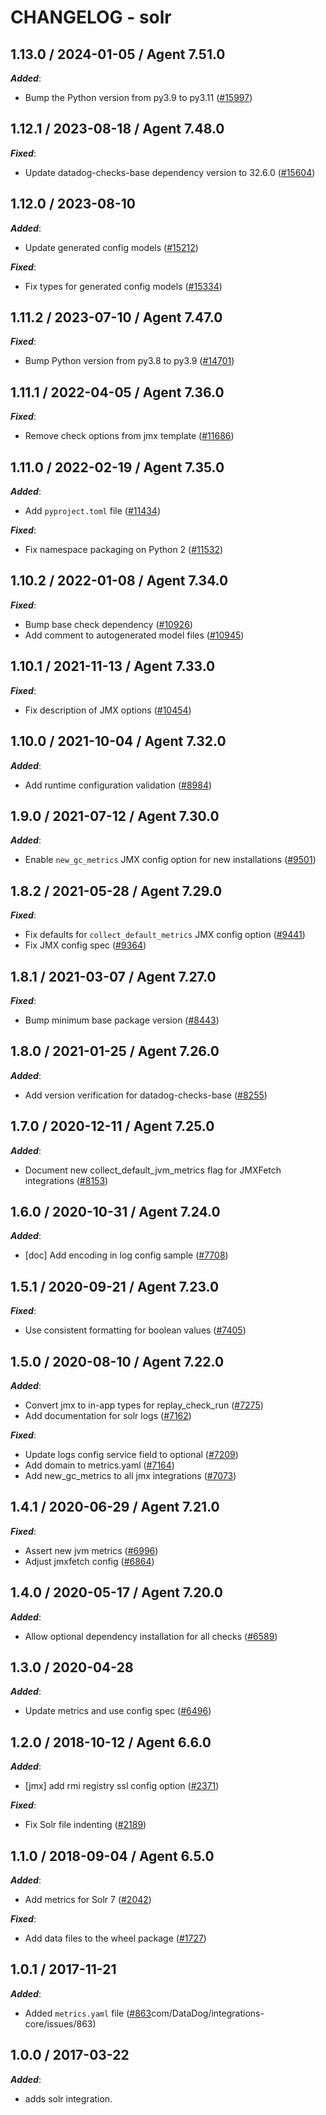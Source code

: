 # CHANGELOG - solr

<!-- towncrier release notes start -->

## 1.13.0 / 2024-01-05 / Agent 7.51.0

***Added***:

* Bump the Python version from py3.9 to py3.11 ([#15997](https://github.com/DataDog/integrations-core/pull/15997))

## 1.12.1 / 2023-08-18 / Agent 7.48.0

***Fixed***:

* Update datadog-checks-base dependency version to 32.6.0 ([#15604](https://github.com/DataDog/integrations-core/pull/15604))

## 1.12.0 / 2023-08-10

***Added***:

* Update generated config models ([#15212](https://github.com/DataDog/integrations-core/pull/15212))

***Fixed***:

* Fix types for generated config models ([#15334](https://github.com/DataDog/integrations-core/pull/15334))

## 1.11.2 / 2023-07-10 / Agent 7.47.0

***Fixed***:

* Bump Python version from py3.8 to py3.9 ([#14701](https://github.com/DataDog/integrations-core/pull/14701))

## 1.11.1 / 2022-04-05 / Agent 7.36.0

***Fixed***:

* Remove check options from jmx template ([#11686](https://github.com/DataDog/integrations-core/pull/11686))

## 1.11.0 / 2022-02-19 / Agent 7.35.0

***Added***:

* Add `pyproject.toml` file ([#11434](https://github.com/DataDog/integrations-core/pull/11434))

***Fixed***:

* Fix namespace packaging on Python 2 ([#11532](https://github.com/DataDog/integrations-core/pull/11532))

## 1.10.2 / 2022-01-08 / Agent 7.34.0

***Fixed***:

* Bump base check dependency ([#10926](https://github.com/DataDog/integrations-core/pull/10926))
* Add comment to autogenerated model files ([#10945](https://github.com/DataDog/integrations-core/pull/10945))

## 1.10.1 / 2021-11-13 / Agent 7.33.0

***Fixed***:

* Fix description of JMX options ([#10454](https://github.com/DataDog/integrations-core/pull/10454))

## 1.10.0 / 2021-10-04 / Agent 7.32.0

***Added***:

* Add runtime configuration validation ([#8984](https://github.com/DataDog/integrations-core/pull/8984))

## 1.9.0 / 2021-07-12 / Agent 7.30.0

***Added***:

* Enable `new_gc_metrics` JMX config option for new installations ([#9501](https://github.com/DataDog/integrations-core/pull/9501))

## 1.8.2 / 2021-05-28 / Agent 7.29.0

***Fixed***:

* Fix defaults for `collect_default_metrics` JMX config option ([#9441](https://github.com/DataDog/integrations-core/pull/9441))
* Fix JMX config spec ([#9364](https://github.com/DataDog/integrations-core/pull/9364))

## 1.8.1 / 2021-03-07 / Agent 7.27.0

***Fixed***:

* Bump minimum base package version ([#8443](https://github.com/DataDog/integrations-core/pull/8443))

## 1.8.0 / 2021-01-25 / Agent 7.26.0

***Added***:

* Add version verification for datadog-checks-base ([#8255](https://github.com/DataDog/integrations-core/pull/8255))

## 1.7.0 / 2020-12-11 / Agent 7.25.0

***Added***:

* Document new collect_default_jvm_metrics flag for JMXFetch integrations ([#8153](https://github.com/DataDog/integrations-core/pull/8153))

## 1.6.0 / 2020-10-31 / Agent 7.24.0

***Added***:

* [doc] Add encoding in log config sample ([#7708](https://github.com/DataDog/integrations-core/pull/7708))

## 1.5.1 / 2020-09-21 / Agent 7.23.0

***Fixed***:

* Use consistent formatting for boolean values ([#7405](https://github.com/DataDog/integrations-core/pull/7405))

## 1.5.0 / 2020-08-10 / Agent 7.22.0

***Added***:

* Convert jmx to in-app types for replay_check_run ([#7275](https://github.com/DataDog/integrations-core/pull/7275))
* Add documentation for solr logs ([#7162](https://github.com/DataDog/integrations-core/pull/7162))

***Fixed***:

* Update logs config service field to optional ([#7209](https://github.com/DataDog/integrations-core/pull/7209))
* Add domain to metrics.yaml ([#7164](https://github.com/DataDog/integrations-core/pull/7164))
* Add new_gc_metrics to all jmx integrations ([#7073](https://github.com/DataDog/integrations-core/pull/7073))

## 1.4.1 / 2020-06-29 / Agent 7.21.0

***Fixed***:

* Assert new jvm metrics ([#6996](https://github.com/DataDog/integrations-core/pull/6996))
* Adjust jmxfetch config ([#6864](https://github.com/DataDog/integrations-core/pull/6864))

## 1.4.0 / 2020-05-17 / Agent 7.20.0

***Added***:

* Allow optional dependency installation for all checks ([#6589](https://github.com/DataDog/integrations-core/pull/6589))

## 1.3.0 / 2020-04-28

***Added***:

* Update metrics and use config spec ([#6496](https://github.com/DataDog/integrations-core/pull/6496))

## 1.2.0 / 2018-10-12 / Agent 6.6.0

***Added***:

* [jmx] add rmi registry ssl config option ([#2371](https://github.com/DataDog/integrations-core/pull/2371))

***Fixed***:

* Fix Solr file indenting ([#2189](https://github.com/DataDog/integrations-core/pull/2189))

## 1.1.0 / 2018-09-04 / Agent 6.5.0

***Added***:

* Add metrics for Solr 7 ([#2042](https://github.com/DataDog/integrations-core/pull/2042))

***Fixed***:

* Add data files to the wheel package ([#1727](https://github.com/DataDog/integrations-core/pull/1727))

## 1.0.1 / 2017-11-21

***Added***:

* Added `metrics.yaml` file ([#863](https://github)com/DataDog/integrations-core/issues/863)

## 1.0.0 / 2017-03-22

***Added***:

* adds solr integration.
